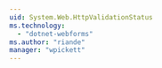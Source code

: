 ```yaml
---
uid: System.Web.HttpValidationStatus
ms.technology: 
  - "dotnet-webforms"
ms.author: "riande"
manager: "wpickett"
---
```

